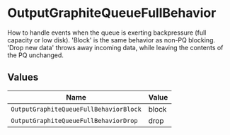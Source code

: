 # OutputGraphiteQueueFullBehavior

How to handle events when the queue is exerting backpressure (full capacity or low disk). 'Block' is the same behavior as non-PQ blocking. 'Drop new data' throws away incoming data, while leaving the contents of the PQ unchanged.


## Values

| Name                                   | Value                                  |
| -------------------------------------- | -------------------------------------- |
| `OutputGraphiteQueueFullBehaviorBlock` | block                                  |
| `OutputGraphiteQueueFullBehaviorDrop`  | drop                                   |